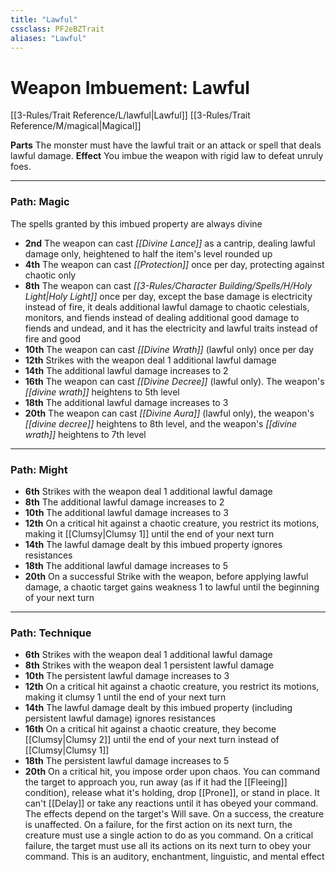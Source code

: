 ```yaml
---
title: "Lawful"
cssclass: PF2eBZTrait
aliases: "Lawful"
---
```


# Weapon Imbuement: Lawful
[[3-Rules/Trait Reference/L/lawful|Lawful]] [[3-Rules/Trait Reference/M/magical|Magical]]

**Parts** The monster must have the lawful trait or an attack or spell that deals lawful damage.
**Effect** You imbue the weapon with rigid law to defeat unruly foes.

* * *

### Path: Magic  
The spells granted by this imbued property are always divine

*   **2nd** The weapon can cast _[[Divine Lance]]_ as a cantrip, dealing lawful damage only, heightened to half the item's level rounded up
*   **4th** The weapon can cast _[[Protection]]_ once per day, protecting against chaotic only
*   **8th** The weapon can cast _[[3-Rules/Character Building/Spells/H/Holy Light|Holy Light]]_ once per day, except the base damage is electricity instead of fire, it deals additional lawful damage to chaotic celestials, monitors, and fiends instead of dealing additional good damage to fiends and undead, and it has the electricity and lawful traits instead of fire and good
*   **10th** The weapon can cast _[[Divine Wrath]]_ (lawful only) once per day
*   **12th** Strikes with the weapon deal 1 additional lawful damage
*   **14th** The additional lawful damage increases to 2
*   **16th** The weapon can cast _[[Divine Decree]]_ (lawful only). The weapon's _[[divine wrath]]_ heightens to 5th level
*   **18th** The additional lawful damage increases to 3
*   **20th** The weapon can cast _[[Divine Aura]]_ (lawful only), the weapon's _[[divine decree]]_ heightens to 8th level, and the weapon's _[[divine wrath]]_ heightens to 7th level

* * *

### Path: Might
*   **6th** Strikes with the weapon deal 1 additional lawful damage
*   **8th** The additional lawful damage increases to 2
*   **10th** The additional lawful damage increases to 3
*   **12th** On a critical hit against a chaotic creature, you restrict its motions, making it [[Clumsy|Clumsy 1]] until the end of your next turn
*   **14th** The lawful damage dealt by this imbued property ignores resistances
*   **18th** The additional lawful damage increases to 5
*   **20th** On a successful Strike with the weapon, before applying lawful damage, a chaotic target gains weakness 1 to lawful until the beginning of your next turn

* * *

### Path: Technique
*   **6th** Strikes with the weapon deal 1 additional lawful damage
*   **8th** Strikes with the weapon deal 1 persistent lawful damage
*   **10th** The persistent lawful damage increases to 3
*   **12th** On a critical hit against a chaotic creature, you restrict its motions, making it clumsy 1 until the end of your next turn
*   **14th** The lawful damage dealt by this imbued property (including persistent lawful damage) ignores resistances
*   **16th** On a critical hit against a chaotic creature, they become [[Clumsy|Clumsy 2]] until the end of your next turn instead of [[Clumsy|Clumsy 1]]
*   **18th** The persistent lawful damage increases to 5
*   **20th** On a critical hit, you impose order upon chaos. You can command the target to approach you, run away (as if it had the [[Fleeing]] condition), release what it's holding, drop [[Prone]], or stand in place. It can't [[Delay]] or take any reactions until it has obeyed your command. The effects depend on the target's Will save. On a success, the creature is unaffected. On a failure, for the first action on its next turn, the creature must use a single action to do as you command. On a critical failure, the target must use all its actions on its next turn to obey your command. This is an auditory, enchantment, linguistic, and mental effect